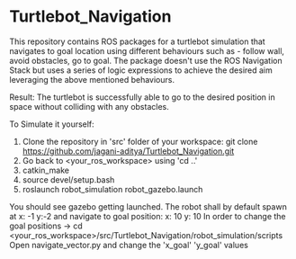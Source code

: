 # Turtlebot_Navigation
This repository contains ROS packages for a turtlebot simulation that navigates to goal location using different behaviours such as - follow wall, avoid obstacles, go to goal. The package doesn't use the ROS Navigation Stack but uses a series of logic expressions to achieve the desired aim leveraging the above mentioned behaviours. 

Result: The turtlebot is successfully able to go to the desired position in space without colliding with any obstacles. 

To Simulate it yourself:

1. Clone the repository in 'src' folder of your workspace: git clone https://github.com/jagani-aditya/Turtlebot_Navigation.git
2. Go back to <your_ros_workspace> using 'cd ..' 
3. catkin_make
4. source devel/setup.bash
5. roslaunch robot_simulation robot_gazebo.launch


You should see gazebo getting launched. The robot shall by default spawn at x: -1 y:-2 and navigate to goal position: x: 10 y: 10
In order to change the goal positions ->  cd <your_ros_workspace>/src/Turtlebot_Navigation/robot_simulation/scripts
Open navigate_vector.py and change the 'x_goal' 'y_goal' values

